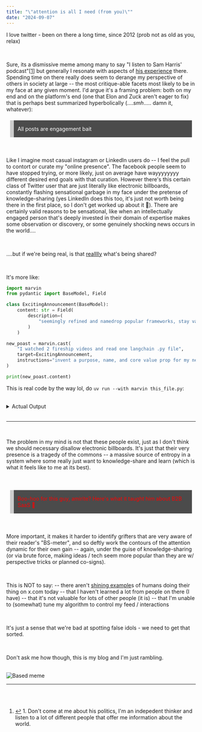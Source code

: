 ```yaml
---
title: "\"attention is all I need (from you)\""
date: "2024-09-07"
---
```


I love twitter - been on there a long time, since 2012 (prob not as old as you, relax)

<br>

Sure, its a dismissive meme among many to say "I listen to Sam Harris' podcast"[<a href="#fn1" id="fnref1">1</a>] but generally I resonate with aspects of [his experience](https://www.youtube.com/watch?v=hAqifI_Eq9M) there. Spending time on there really does seem to derange my perspective of others in society at large -- the most critique-able facets most likely to be in my face at any given moment. I'd argue it's a framing problem: both on my end and on the platform's end (one that Elon and Zuck aren't eager to fix) that is perhaps best summarized hyperbolically (...._smh_..... damn it, whatever):


<blockquote style="background: rgba(0, 0, 0, 0.7); border-left: 10px solid #ccc; margin: 1.5em 10px; padding: 1em 10px; color: #fff;">
  <p style="display: inline-block; margin: 0;">All posts are engagement bait</p>
</blockquote>


<br>

Like I imagine most casual instagram or LinkedIn users do -- I feel the pull to contort or curate my "online presence". The facebook people seem to have stopped trying, or more likely, just on average have wayyyyyyyy different desired end goals with that curation. However there's this certain class of Twitter user that are just literally like electronic billboards, constantly flashing sensational garbage in my face under the pretense of knowledge-sharing (yes LinkedIn does this too, it's just not worth being there in the first place, so I don't get worked up about it 🙂). There are certainly valid reasons to be sensational, like when an intellectually engaged person that's deeply invested in their domain of expertise makes some observation or discovery, or some genuinely shocking news occurs in the world....

<br>

....but if we're being real, is that [realllly](https://youtu.be/uZfhmX-8gdw?si=xS43cs03G-tzPu2M&t=50) what's being shared?

<br>

It's more like:

```python
import marvin
from pydantic import BaseModel, Field

class ExcitingAnnouncement(BaseModel):
    content: str = Field(
        description=(
            "seemingly refined and namedrop popular frameworks, stay vague on design"
        )
    )

new_poast = marvin.cast(
    "I watched 2 fireship videos and read one langchain .py file",
    target=ExcitingAnnouncement,
    instructions="invent a purpose, name, and core value prop for my new AI product"
)

print(new_poast.content)
```

This is real code by the way lol, do `uv run --with marvin this_file.py`:

<br>

<details>
    <summary>Actual Output</summary>
        <div style="background-color: #2b2b2b; color: #f8f8f2; padding: 15px; border-radius: 5px; font-family: 'Courier New', monospace;">
        Introducing PyroChain, the next evolution in AI-driven automation. Inspired by the cutting-edge insights from industry leaders and the robust capabilities of LangChain, PyroChain is designed to revolutionize the way developers integrate AI into their workflows. Leveraging the power of popular frameworks like TensorFlow and PyTorch, PyroChain offers unparalleled flexibility and efficiency. Whether you're building complex machine learning models or automating mundane tasks, PyroChain's intuitive interface and powerful backend ensure you stay ahead of the curve. Join the future of AI development with PyroChain and experience the seamless fusion of innovation and practicality.
        </div>
</details>


<br>


<hr>

<br>

The problem in my mind is not that these people exist, just as I don't think we should necessary disallow electronic billboards. It's just that their very presence is a tragedy of the commons -- a massive source of entropy in a system where some really just want to knowledge-share and learn (which is what it feels like to me at its best).

<br>

<blockquote style="background: rgba(0, 0, 0, 0.7); border-left: 10px solid #ccc; margin: 1.5em 10px; padding: 1em 10px; color: #fff;">
    <p style="display: inline-block; margin: 0;">
        <span style="color: #ff0000;">Boo-hoo for this guy, amirite? Here's what it taught him about B2B SaaS 🧵</span>
    </p>
</blockquote>

<br>

More important, it makes it harder to identify grifters that are very aware of their reader's "BS-meter", and so deftly work the contours of the attention dynamic for their own gain -- again, under the guise of knowledge-sharing (or via brute force, making ideas / tech seem more popular than they are w/ perspective tricks or planned co-signs).


<br>

This is NOT to say:
-- there aren't [shining example](https://x.com/burntsushi5)s of humans doing their thing on x.com today
-- that I haven't learned a lot from people on there (I have)
-- that it's not valuable for lots of other people (it is)
-- that I'm unable to (somewhat) tune my algorithm to control my feed / interactions

<br>

It's just a sense that we're bad at spotting false idols - we need to get that sorted.


<br>

Don't ask me how though, this is my blog and I'm just rambling.

<br>

<img src="/assets/images/based.png" alt="Based meme" />

<br>


<hr>

<br>


<br>

<footer>
  <ol>
    <li id="fn1">
      <a href="#fnref1" title="Jump back to footnote 1 in the text.">↩</a>
1. Don't come at me about his politics, I'm an indepedent thinker and listen to a lot of different people that offer me information about the world.
    </li>
  </ol>
</footer>